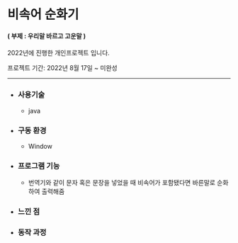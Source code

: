 # 비속어 순화기 
#### ( 부제 : 우리말 바르고 고운말 )
  
  2022년에 진행한 개인프로젝트 입니다.
  
  프로젝트 기간: 2022년 8월 17일 ~ 미완성
    
--------------------------------------------------------------------------------------------------------------------------------------------------- 
 
* ### 사용기술 
  
  * java
  
* ### 구동 환경

  * Window
  
* ### 프로그램 기능  

  * 번역기와 같이 문자 혹은 문장을 넣었을 때 비속어가 포함됐다면 바른말로 순화하여 출력해줌    
    
* ### 느낀 점


* ### 동작 과정
  
